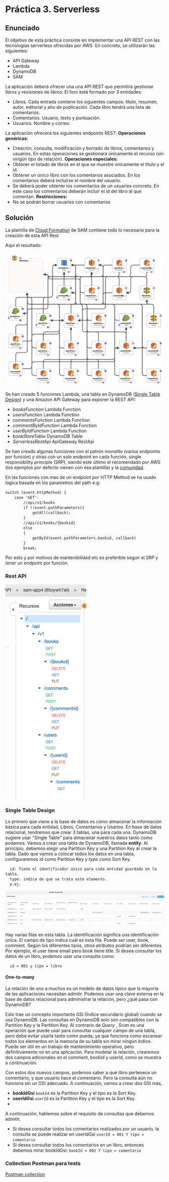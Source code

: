 # Práctica 3. Serverless
## Enunciado
El objetivo de esta práctica consiste en implementar una API REST con las tecnologías serverless ofrecidas por AWS. En concreto, se utilizarán las siguientes:
 - API Gateway
 - Lambda
 - DynamoDB
 - SAM

La aplicación deberá ofrecer una una API REST que permitirá gestionar libros y revisiones
de libros:
El foro está formado por 3 entidades:
- Libros. Cada entrada contiene los siguientes campos: título, resumen, autor,
editorial y año de publicación. Cada libro tendrá una lista de comentarios.
- Comentarios. Usuario, texto y puntuación.
- Usuarios. Nombre y correo.

La aplicación ofrecerá los siguientes endpoints REST:
**Operaciones genéricas:**
- Creación, consulta, modificación y borrado de libros, comentarios y
usuarios. En estas operaciones se gestionará únicamente el recurso
(sin ningún tipo de relación).
**Operaciones especiales:**
- Obtener el listado de libros en el que se muestre únicamente el título
y el id.
- Obtener un único libro con los comentarios asociados. En los
comentarios deberá incluirse el nombre del usuario.
- Se deberá poder obtener los comentarios de un usuarios concreto. En
este caso los comentarios deberán incluir el id del libro al que
comentan.
**Restricciones:**
- No se podrán borrar usuarios con comentarios

## Solución

La plantilla de [Cloud Formation](template.yaml) de SAM contiene todo lo necesario para la creación de esta API Rest

Aquí el resultado:

![alt text](template1-designer.png)

Se han creado 5 funciones Lambda, una tabla en DynamoDB ([Single Table Design](https://aws.amazon.com/es/blogs/compute/creating-a-single-table-design-with-amazon-dynamodb/)) y una Amazon API Gateway para exponer la REST API: 

- _booksFunction_		    Lambda Function
- _usersFunction_	        Lambda Function
- _commentsFunction_	    Lambda Function
- _commentByIdFunction_   Lambda Function
- _userByIdFunction_   Lambda Function
- _bookStoreTable_ 		DynamoDB Table
- _ServerlessRestApi_ 	ApiGateway RestApi	

Se han creado algunas funciones con el patrón monolito (varios endpoints por función) y otras con un solo endpoint en cada función, single responsibility principle (SRP), siendo este último el recomendado por AWS (los ejemplos por defecto vienen con esa plantilla) y la [comunidad](https://medium.com/hackernoon/aws-lambda-should-you-have-few-monolithic-functions-or-many-single-purposed-functions-8c3872d4338f).

En las funciones con mas de un endpoint por HTTP Method se ha usado lógica basada en los parametros del path e.g:

    switch (event.httpMethod) {
        case 'GET':
            //api/v1/books
            if (!event.pathParameters){
                getAll(callback);
            }
            //api/v1/books/{bookid}
            else
            {
                getById(event.pathParameters.bookid, callback)
            }
            break;

Por esto y por motivos de mantenibilidad etc es preferible seguir el SRP y tener un endpoint por función.


### Rest API

![alt text](rest-api-gateway.png)

### Single Table Design

Lo primero que viene a la base de datos es cómo almacenar la información básica para cada entidad, Libros, Comentarios y Usarios. En base de datos relacional, tendremos que crear 3 tablas, una para cada una. 
DynamoDB sugiere usar "Single Table" para almacenar nuestros datos tanto como podamos.
Vamos a crear una tabla de DynamoDB, llamada **entity**.
Al principio, debemos elegir una Partition Key y una Partition Key al crear la tabla. Dado que vamos a colocar todos los datos en una tabla, configuraremos id como Partition Key y _type_ como Sort Key.

      id: Tiene el identificador único para cada entidad guardada en la tabla.
      type: indica de qué se trata este elemento.
      p.ej.

![alt text](entity_single_table.png)

Hay varias filas en esta tabla. La identificación significa una identificación única. El campo de tipo indica cuál es esta fila. Puede ser user, book, comment. Según los diferentes tipos, otros atributos podrían ser diferentes. Por ejemplo, el user tiene email pero book tiene title.
Si desea consultar los datos de un libro, podemos usar una consulta como:

      id = 001 y tipo = libro


#### One-to-many

La relación de uno a muchos es un modelo de datos típico que la mayoría de las aplicaciones necesitan admitir. Podemos usar una clave externa en la base de datos relacional para administrar la relación, pero ¿qué pasa con DynamoDB?

Esto trae un concepto importante GSI (Índice secundario global) cuando se usa DynamoDB. Las consultas en DynamoDB solo son compatibles con la Partition Key y la Partition Key. Al contrario de _Query_ , _Scan_ es una operación que puede usar para consultar cualquier campo de una tabla, pero debe evitar usarla tanto como pueda, ya que funciona como escanear todos los elementos en la memoria de su tabla sin mirar ningún índice. Puede ser útil en un trabajo de mantenimiento operativo, pero definitivamente no en una aplicación.
Para modelar la relación, crearemos dos campos adicionales en el comment, bookId y userId, como se muestra a continuación.

Con estos dos nuevos campos, podemos saber a qué libro pertenece un comentario, y que usuario hace el comentario. Pero la consulta aún no funciona sin un GSI adecuado.
A continuación, vamos a crear dos GSI más,
- **bookIdGsi**
`bookId` es la Partition Key y el tipo es la Sort Key.
- **userIdGsi**
`userId` es la Partition Key y el tipo es la Sort Key.
- 
A continuación, hablemos sobre el requisito de consultas que debemos admitir,

- Si desea consultar todos los comentarios realizados por un usuario, la consulta se puede realizar en userIdGsi `userId = 001 Y tipo = comentario`
- Si desea consultar todos los comentarios en un libro, entonces debemos mirar bookIdGsi:
`bookId = 002 Y tipo = comentario`


### Collection Postman para tests

[Postman collection](DynamoDB-Serverless.postman_collection.json)

